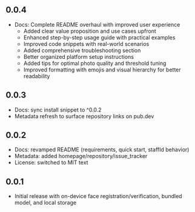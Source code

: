 ## 0.0.4

- Docs: Complete README overhaul with improved user experience
  - Added clear value proposition and use cases upfront
  - Enhanced step-by-step usage guide with practical examples
  - Improved code snippets with real-world scenarios
  - Added comprehensive troubleshooting section
  - Better organized platform setup instructions
  - Added tips for optimal photo quality and threshold tuning
  - Improved formatting with emojis and visual hierarchy for better readability

## 0.0.3

- Docs: sync install snippet to ^0.0.2
- Metadata refresh to surface repository links on pub.dev

## 0.0.2

- Docs: revamped README (requirements, quick start, staffId behavior)
- Metadata: added homepage/repository/issue_tracker
- License: switched to MIT text

## 0.0.1

- Initial release with on-device face registration/verification, bundled model, and local storage